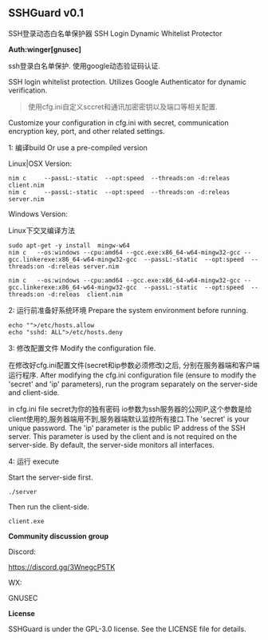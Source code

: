 

## SSHGuard v0.1
SSH登录动态白名单保护器
SSH Login Dynamic Whitelist Protector

**Auth:winger[gnusec]**

ssh登录白名单保护. 使用google动态验证码认证.

SSH login whitelist protection. Utilizes Google Authenticator for dynamic verification.

>使用cfg.ini自定义sccret和通讯加密密钥以及端口等相关配置.

Customize your configuration in cfg.ini with secret, communication encryption key, port, and other related settings.

1: 编译build
Or use a pre-compiled version

Linux|OSX Version:
```
nim c     --passL:-static  --opt:speed  --threads:on -d:releas client.nim
nim c     --passL:-static  --opt:speed  --threads:on -d:releas server.nim
```
Windows Version:

Linux下交叉编译方法
```
sudo apt-get -y install  mingw-w64
nim c   --os:windows --cpu:amd64 --gcc.exe:x86_64-w64-mingw32-gcc --gcc.linkerexe:x86_64-w64-mingw32-gcc  --passL:-static  --opt:speed  --threads:on -d:releas server.nim

nim c   --os:windows --cpu:amd64 --gcc.exe:x86_64-w64-mingw32-gcc --gcc.linkerexe:x86_64-w64-mingw32-gcc  --passL:-static  --opt:speed  --threads:on -d:releas  client.nim
```
2: 运行前准备好系统环境
Prepare the system environment before running.
```
echo "">/etc/hosts.allow
echo "sshd: ALL">/etc/hosts.deny
```

3: 修改配置文件
Modify the configuration file.

在修改好cfg.ini配置文件(secret和ip参数必须修改)之后, 分别在服务器端和客户端运行程序.
After modifying the cfg.ini configuration file (ensure to modify the 'secret' and 'ip' parameters), run the program separately on the server-side and client-side.

in cfg.ini file
secret为你的独有密码
io参数为ssh服务器的公网IP,这个参数是给client使用的,服务器端用不到,服务器端默认监控所有接口.The 'secret' is your unique password. The 'ip' parameter is the public IP address of the SSH server. This parameter is used by the client and is not required on the server-side. By default, the server-side monitors all interfaces.

4: 运行
execute

Start the server-side first.

```
./server
```


Then run the client-side.

```
client.exe
```

**Community discussion group**

Discord:

https://discord.gg/3WnegcP5TK

WX:

GNUSEC

**License**

SSHGuard is under the GPL-3.0 license. See the LICENSE file for details.